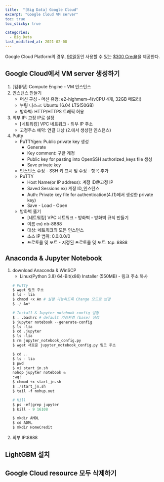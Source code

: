 ```yaml
---
title:  "[Big Data] Google Cloud"
excerpt: "Google Cloud VM server"
toc: true
toc_sticky: true

categories:
  - Big Data
last_modified_at: 2021-02-08
---
```


Google Cloud Platform의 경우, <u>90일</u>동안 사용할 수 있는 <u>$300 Credit</u>을 제공한다.

## Google Cloud에서 VM server 생성하기
1. [컴퓨팅] Compute Engine - VM 인스턴스
2. 인스턴스 만들기
    - 머신 구성 - 머신 유형: e2-highmem-4(vCPU 4개, 32GB 메모리)
    - 부팅 디스크: Ubuntu 16.04 LTS(50GB)
    - 방화벽: HTTP/HTTPS 트래픽 허용
3. 외부 IP: 고정 IP로 설정
    - [네트워킹] VPC 네트워크 - 외부 IP 주소
    - 고정주소 예약: 연결 대상 (2.에서 생성한 인스턴스)
4. Putty
    - PuTTYgen: Public private key 생성
        - Generate
        - Key comment: 구글 계정
        - Public key for pasting into OpenSSH authorized_keys file 생성
        - Save private key
    - 인스턴스 수정 - SSH 키 표시 및 수정 - 항목 추가
    - PuTTY
        - Host Name(or IP address): 계정 ID@고정 IP
        - Saved Sessions ex) 계정 ID_인스턴스
        - Auth: Private key file for authentication(4.(1)에서 생성한 private key)
        - Save - Load - Open
    - 방화벽 뚫기
        - [네트워킹] VPC 네트워크 - 방화벽 - 방화벽 규칙 만들기
        - 이름 ex) nb-8888
        - 대상: 네트워크의 모든 인스턴스
        - 소스 IP 범위: 0.0.0.0/0
        - 프로토콜 및 포트 - 지정된 프로토콜 및 포트: tcp: 8888

## Anaconda & Jupyter Notebook
1. download Anaconda & WinSCP
    - Linux(Python 3.8) 64-Bit(x86) Installer (550MB) - 링크 주소 복사
    ```python
    # PuTTy
    $ wget 링크 주소
    $ ls - lia
    $ chmod +x An # 실행 가능하도록 Change 모드로 변경
    $ ./ An*

    # Install & Jupyter notebook config 설정
    $ . .bashrc # default 가상환경 (base) 생성
    $ jupyter notebook --generate-config
    $ ls -lia
    $ cd .jupyter
    $ ls -lia
    $ rm jupyter_notebook_config.py
    $ wget 새로운 jupyter_notebook_config.py 링크 주소

    $ cd ..
    $ ls - lia
    $ pwd
    $ vi start_jn.sh
    nohop jupyter notebook &
    :wq!
    $ chmod +x start_jn.sh
    $ ./start_jn.sh
    $ tail -f nohup.out

    # Kill
    $ ps -ef|grep jupyter
    $ kill - 9 16108

    $ mkdir AMDL
    $ cd ADML
    $ mkdir HomeCredit
    ```
2. 외부 IP:8888


## LightGBM 설치

## Google Cloud resource 모두 삭제하기
